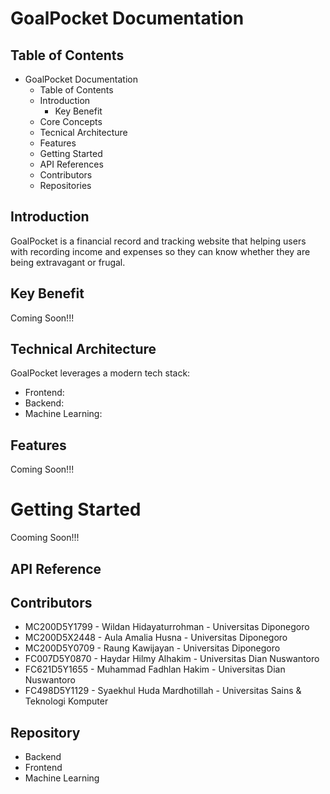 # GoalPocket Documentation

## Table of Contents
- GoalPocket Documentation
  - Table of Contents
  - Introduction
    - Key Benefit
  - Core Concepts
  - Tecnical Architecture
  - Features
  - Getting Started
  - API References
  - Contributors
  - Repositories

## Introduction
GoalPocket is a financial record and tracking website that helping users with recording income and expenses so they can know whether they are being extravagant or frugal.
## Key Benefit
Coming Soon!!!

## Technical Architecture
GoalPocket leverages a modern tech stack:
 - Frontend:
 - Backend:
 - Machine Learning:

## Features
Coming Soon!!!

# Getting Started
Cooming Soon!!!

## API Reference


## Contributors
- MC200D5Y1799 - Wildan Hidayaturrohman - Universitas Diponegoro
- MC200D5X2448 - Aula Amalia Husna - Universitas Diponegoro
- MC200D5Y0709 - Raung Kawijayan - Universitas Diponegoro
- FC007D5Y0870 - Haydar Hilmy Alhakim - Universitas Dian Nuswantoro
- FC621D5Y1655 - Muhammad Fadhlan Hakim - Universitas Dian Nuswantoro
- FC498D5Y1129 - Syaekhul Huda Mardhotillah - Universitas Sains & Teknologi Komputer

## Repository
- Backend
- Frontend
- Machine Learning
